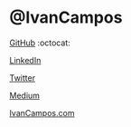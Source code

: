 # @IvanCampos

[GitHub](https://github.com/IvanCampos) :octocat:

[LinkedIn](https://www.linkedin.com/in/ivancampos)

[Twitter](https://twitter.com/ivancampos)

[Medium](https://medium.com/@ivancampos/)

[IvanCampos.com](http://ivancampos.com)
